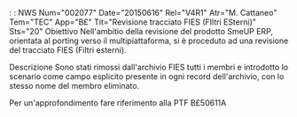  :  : NWS Num="002077" Date="20150616" Rel="V4R1" Atr="M. Cattaneo" Tem="TEC" App="B£" Tit="Revisione tracciato FIES (FIltri ESterni)" Sts="20"
Obiettivo
Nell'ambitio della revisione del prodotto SmeUP ERP, orientata al porting verso il multipiattaforma,
si è proceduto ad una revisione del tracciato FIES (Filtri esterni).

Descrizione
Sono stati rimossi dall'archivio FIES tutti i membri e introdotto lo scenario come campo esplicito
presente in ogni record dell'archivio, con lo stesso nome del membro eliminato.

Per un'approfondimento fare riferimento alla PTF B£50611A
